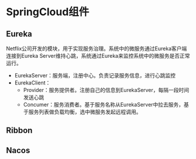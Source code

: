 # SpringCloud组件

## Eureka

Netflix公司开发的模块，用于实现服务治理。系统中的微服务通过Eureka客户端连接到Eureka Server维持心跳，系统通过Eureka来监控系统中的微服务是否正常运行。

+ EurekaServer：服务端，注册中心。负责记录服务信息，进行心跳监控
+ EurekaClient：
  + Provider：服务提供者。注册自己的信息到EurekaServer，每隔一段时间发送心跳
  + Concumer：服务消费者。基于服务名称从EurekaServer中拉去服务，基于服务列表做负载均衡，选中微服务发起远程调用。



## Ribbon

 







## Nacos

